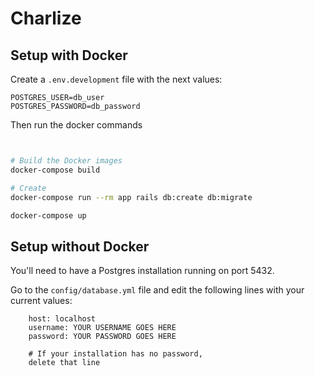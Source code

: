 # Charlize

## Setup with Docker

Create a `.env.development` file with the next values:

```
POSTGRES_USER=db_user
POSTGRES_PASSWORD=db_password
```

Then run the docker commands


```sh


# Build the Docker images
docker-compose build

# Create
docker-compose run --rm app rails db:create db:migrate

docker-compose up
```

## Setup without Docker

You'll need to have a Postgres installation running on port 5432.

Go to the `config/database.yml` file and edit the following lines with your current values:

```
	host: localhost
	username: YOUR USERNAME GOES HERE
	password: YOUR PASSWORD GOES HERE
	
	# If your installation has no password,
	delete that line
```